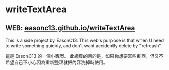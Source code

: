 # writeTextArea
## WEB: [easonc13.github.io/writeTextArea](https://easonc13.github.io/writeTextArea)
This is a side project by EasonC13.
This web's purpose is that when U need to write something quickly, and don't want accidently delete by "refreash".

這是 EasonC13 的一個小專案。
此網頁的目的是，如果你想要寫些東西，但又不希望自己不小心因為重新整理就把內容洗掉時使用。